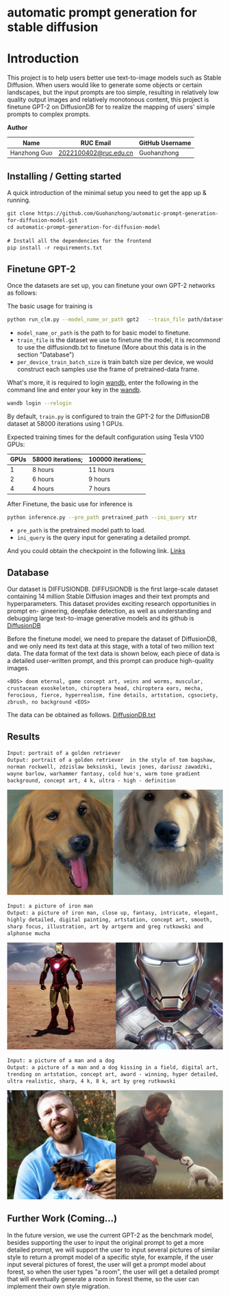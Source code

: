 automatic prompt generation for stable diffusion
=======
# Introduction

This project is to help users better use text-to-image models such as Stable Diffusion. When users would like to generate some objects or certain landscapes, but the input prompts are too simple, resulting in relatively low quality output images and relatively monotonous content, this project is finetune GPT-2 on DiffusionDB for to realize the mapping of users' simple prompts to complex prompts.


**Author** 

| Name | RUC Email | GitHub Username |
| ---- | --------- | --------------- |
|  Hanzhong Guo    |  2022100402@ruc.edu.cn   |   Guohanzhong         |


## Installing / Getting started

A quick introduction of the minimal setup you need to get the app up & running.

```shell
git clone https://github.com/Guohanzhong/automatic-prompt-generation-for-diffusion-model.git
cd automatic-prompt-generation-for-diffusion-model

# Install all the dependencies for the frontend
pip install -r requirements.txt
```

## Finetune GPT-2

Once the datasets are set up, you can finetune your own GPT-2 networks as follows:

The basic usage for training is
```sh
python run_clm.py --model_name_or_path gpt2   --train_file path/dataset  --per_device_train_batch_size per_device_train_batch_size --per_device_eval_batch_size per_device_eval_batch_size --do_train --do_eval --output_dir path/output --overwrite_output_dir True
```
* `model_name_or_path` is the path to for basic model to finetune.
* `train_file` is the dataset we use to finetune the model, it is recommond to use the diffusiondb.txt to finetune (More about this data is in the section "Database")
* `per_device_train_batch_size` is train batch size per device, we would construct each samples use the frame of pretrained-data frame.

What's more, it is required to login [wandb](https://wandb.ai), enter the following in the command line and enter your key in the [wandb](https://wandb.ai).
```sh
wandb login --relogin
```
By default, `train.py` is configured to train the GPT-2 for the DiffusionDB dataset at 58000 iterations using 1 GPUs. 

Expected training times for the default configuration using Tesla V100 GPUs:

| GPUs | 58000 iterations;  | 100000 iterations;   |
| :--- | :--------------  | :------------    | 
| 1    | 8 hours  | 11 hours | 
| 2    | 6 hours | 9 hours  |
| 4    | 4 hours  | 7 hours   |

After Finetune, the basic use for inference is 
```sh
python inference.py --pre_path pretrained_path --ini_query str
```
* `pre_path` is the pretrained model path to load.
* `ini_query` is the query input for generating a detailed prompt.

And you could obtain the checkpoint in the following link. [Links](https://drive.google.com/file/d/15OhhKgazTK4KP8Wr_tP78UftcRgM756o/view?usp=share_link)
## Database

Our dataset is DIFFUSIONDB. DIFFUSIONDB is the first large-scale dataset containing 14 million Stable Diffusion images and their text prompts and hyperparameters. This dataset provides exciting research opportunities in prompt en- gineering, deepfake detection, as well as understanding and debugging large text-to-image generative models and its github is [DiffusionDB](https://poloclub.github.io/diffusiondb)

Before the finetune model, we need to prepare the dataset of DiffusionDB, and we only need its text data at this stage, with a total of two million text data. The data format of the text data is shown below, each piece of data is a detailed user-written prompt, and this prompt can produce high-quality images.
```shell
<BOS> doom eternal, game concept art, veins and worms, muscular, crustacean exoskeleton, chiroptera head, chiroptera ears, mecha, ferocious, fierce, hyperrealism, fine details, artstation, cgsociety, zbrush, no background <EOS> 
```
The data can be obtained as follows.
[DiffusionDB.txt](https://drive.google.com/file/d/15OhhKgazTK4KP8Wr_tP78UftcRgM756o/view?usp=share_link)

## Results
```shell
Input: portrait of a golden retriever
Output: portrait of a golden retriever  in the style of tom bagshaw, norman rockwell, zdzislaw beksinski, lewis jones, dariusz zawadzki, wayne barlow, warhammer fantasy, cold hue's, warm tone gradient background, concept art, 4 k, ultra - high - definition
```
![Result1](temp/dog.png)

```shell
Input: a picture of iron man
Output: a picture of iron man, close up, fantasy, intricate, elegant, highly detailed, digital painting, artstation, concept art, smooth, sharp focus, illustration, art by artgerm and greg rutkowski and alphonse mucha
```
![Result1](temp/iron.png)

```shell
Input: a picture of a man and a dog
Output: a picture of a man and a dog kissing in a field, digital art, trending on artstation, concept art, award - winning, hyper detailed, ultra realistic, sharp, 4 k, 8 k, art by greg rutkowski
```
![Result1](temp/boy.png)

## Further Work (Coming...)
In the future version, we use the current GPT-2 as the benchmark model, besides supporting the user to input the original prompt to get a more detailed prompt, we will support the user to input several pictures of similar style to return a prompt model of a specific style, for example, if the user input several pictures of forest, the user will get a prompt model about forest, so when the user types "a room", the user will get a detailed prompt that will eventually generate a room in forest theme, so the user can implement their own style migration.
